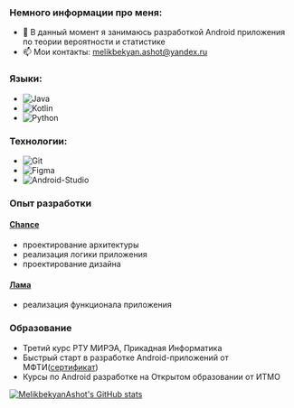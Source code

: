 ### Немного информации про меня:
- 🔭 В данный момент я занимаюсь разработкой Android приложения по теории вероятности и статистике
- 📫 Мои контакты: melikbekyan.ashot@yandex.ru

### Языки:
- ![Java](https://img.shields.io/badge/-Java-red?style=for-the-badge&logo=java)  
- ![Kotlin](https://img.shields.io/badge/-Kotlin-red?style=for-the-badge&logo=kotlin)
- ![Python](https://img.shields.io/badge/-Python-FFCC22?style=for-the-badge&logo=python)

### Технологии:
- ![Git](https://img.shields.io/badge/-Git-white?style=for-the-badge&logo=git)
- ![Figma](https://img.shields.io/badge/-Figma-white?style=for-the-badge&logo=Figma)
- ![Android-Studio](https://img.shields.io/badge/-Android_Studio-white?style=for-the-badge&logo=Android-Studio)

### Опыт разработки
#### [Chance](https://github.com/std-22/Chance)
- проектирование архитектуры 
- реализация логики приложения
- проектирование дизайна

#### [Лама](https://github.com/std-22/LAMA)
- реализация функционала приложения

### Образование
- Третий курс РТУ МИРЭА, Прикадная Информатика
- Быстрый старт в разработке Android-приложений от МФТИ([сертификат](https://coursera.org/share/f19dedb2fd6a6cd3a6eab36008df83d8)) 
- Курсы по Android разработке на Открытом образовании от ИТМО

[![MelikbekyanAshot's GitHub stats](https://github-readme-stats.vercel.app/api?username=MelikbekyanAshot&show_icons=true)](https://github.com/MelikbekyanAshot/github-readme-stats)
